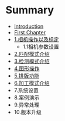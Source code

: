# Summary

* [Introduction](README.md)
* [First Chapter](chapter1.md)
* [1.相机操作以及标定](1xiang-ji-cao-zuo-yi-ji-biao-ding.md)
  * 1.1相机参数设置
* [2.匹配模式介绍](2huo-hao-she-zhi-jie-shao.md)
* [3.检测模式介绍](4jian-ce-mo-shi-jie-shao.md)
* [4.图形操作](5tu-xing-cao-zuo.md)
* [5.排版功能](6pai-ban-gong-neng.md)
* [6.加工模式介绍](7jia-gong-mo-shi-jie-shao.md)
* 7.系统设置
* 8.案例演示
* 9.异常处理
* 10.版本升级

